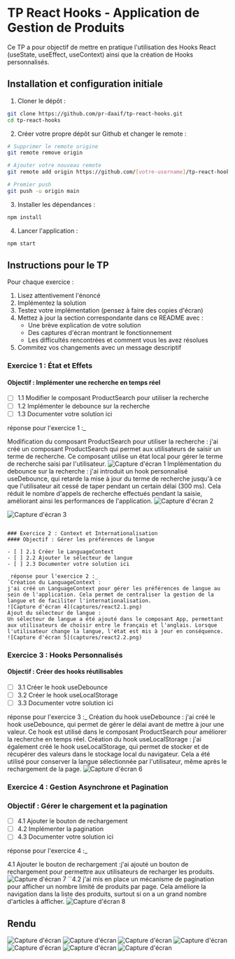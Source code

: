 # TP React Hooks - Application de Gestion de Produits

Ce TP a pour objectif de mettre en pratique l'utilisation des Hooks React (useState, useEffect, useContext) ainsi que la création de Hooks personnalisés.

## Installation et configuration initiale

1. Cloner le dépôt :
```bash
git clone https://github.com/pr-daaif/tp-react-hooks.git
cd tp-react-hooks
```

2. Créer votre propre dépôt sur Github et changer le remote :
```bash
# Supprimer le remote origine
git remote remove origin

# Ajouter votre nouveau remote
git remote add origin https://github.com/[votre-username]/tp-react-hooks.git

# Premier push
git push -u origin main
```

3. Installer les dépendances :
```bash
npm install
```

4. Lancer l'application :
```bash
npm start
```

## Instructions pour le TP

Pour chaque exercice :
1. Lisez attentivement l'énoncé
2. Implémentez la solution
3. Testez votre implémentation (pensez à faire des copies d'écran)
4. Mettez à jour la section correspondante dans ce README avec :
   - Une brève explication de votre solution
   - Des captures d'écran montrant le fonctionnement
   - Les difficultés rencontrées et comment vous les avez résolues
5. Commitez vos changements avec un message descriptif

### Exercice 1 : État et Effets 
#### Objectif : Implémenter une recherche en temps réel

- [ ] 1.1 Modifier le composant ProductSearch pour utiliser la recherche
- [ ] 1.2 Implémenter le debounce sur la recherche
- [ ] 1.3 Documenter votre solution ici

 réponse pour l'exercice 1 :_

Modification du composant ProductSearch pour utiliser la recherche :
j'ai créé un composant ProductSearch qui permet aux utilisateurs de saisir un terme de recherche. Ce composant utilise un état local pour gérer le terme de recherche saisi par l'utilisateur.
![Capture d'écran 1](captures/react1.1.png)
Implémentation du debounce sur la recherche :
j'ai introduit un hook personnalisé useDebounce, qui retarde la mise à jour du terme de recherche jusqu'à ce que l'utilisateur ait cessé de taper pendant un certain délai (300 ms). Cela réduit le nombre d'appels de recherche effectués pendant la saisie, améliorant ainsi les performances de l'application.
![Capture d'écran 2](captures/react1.2.png)

![Capture d'écran 3](captures/react1.3.png)
```

### Exercice 2 : Context et Internationalisation
#### Objectif : Gérer les préférences de langue

- [ ] 2.1 Créer le LanguageContext
- [ ] 2.2 Ajouter le sélecteur de langue
- [ ] 2.3 Documenter votre solution ici

 réponse pour l'exercice 2 :_
`Création du LanguageContext :
j'ai créé un LanguageContext pour gérer les préférences de langue au sein de l'application. Cela permet de centraliser la gestion de la langue et de faciliter l'internationalisation.
![Capture d'écran 4](captures/react2.1.png)
Ajout du sélecteur de langue :
Un sélecteur de langue a été ajouté dans le composant App, permettant aux utilisateurs de choisir entre le français et l'anglais. Lorsque l'utilisateur change la langue, l'état est mis à jour en conséquence.
![Capture d'écran 5](captures/react2.2.png)
```

### Exercice 3 : Hooks Personnalisés
#### Objectif : Créer des hooks réutilisables

- [ ] 3.1 Créer le hook useDebounce
- [ ] 3.2 Créer le hook useLocalStorage
- [ ] 3.3 Documenter votre solution ici

réponse pour l'exercice 3 :_
Création du hook useDebounce :
j'ai créé le hook useDebounce, qui permet de gérer le délai avant de mettre à jour une valeur. Ce hook est utilisé dans le composant ProductSearch pour améliorer la recherche en temps réel.
Création du hook useLocalStorage :
j'ai également créé le hook useLocalStorage, qui permet de stocker et de récupérer des valeurs dans le stockage local du navigateur. Cela a été utilisé pour conserver la langue sélectionnée par l'utilisateur, même après le rechargement de la page.
![Capture d'écran 6](captures/react3.1.png)

### Exercice 4 : Gestion Asynchrone et Pagination
 ### Objectif : Gérer le chargement et la pagination

- [ ] 4.1 Ajouter le bouton de rechargement
- [ ] 4.2 Implémenter la pagination
- [ ] 4.3 Documenter votre solution ici

 réponse pour l'exercice 4 :_

4.1 Ajouter le bouton de rechargement :j'ai ajouté un bouton de rechargement pour permettre aux utilisateurs de recharger les produits.
![Capture d'écran 7](captures/react4.1.png)
``4.2 j'ai mis en place un mécanisme de pagination pour afficher un nombre limité de produits par page. Cela améliore la navigation dans la liste des produits, surtout si on a un grand nombre d'articles à afficher.
![Capture d'écran 8](captures/react4.2.png)

## Rendu
![Capture d'écran ](captures/react5.png)
![Capture d'écran ](captures/react6.png)
![Capture d'écran ](captures/react7.png)
![Capture d'écran ](captures/react8.png)
![Capture d'écran ](captures/react9.png)
![Capture d'écran ](captures/react10.png)
![Capture d'écran ](captures/react11.png)
